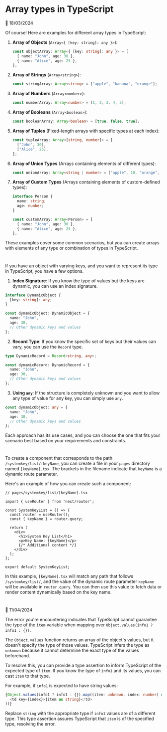 # Array types in TypeScript

📅 18/03/2024

Of course! Here are examples for different array types in TypeScript:

1. **Array of Objects** (`Array<{ [key: string]: any }>`):
   ```typescript
   const objectArray: Array<{ [key: string]: any }> = [
     { name: "John", age: 30 },
     { name: "Alice", age: 25 },
   ];
   ```

2. **Array of Strings** (`Array<string>`):
   ```typescript
   const stringArray: Array<string> = ["apple", "banana", "orange"];
   ```

3. **Array of Numbers** (`Array<number>`):
   ```typescript
   const numberArray: Array<number> = [1, 2, 3, 4, 5];
   ```

4. **Array of Booleans** (`Array<boolean>`):
   ```typescript
   const booleanArray: Array<boolean> = [true, false, true];
   ```

5. **Array of Tuples** (Fixed-length arrays with specific types at each index):
   ```typescript
   const tupleArray: Array<[string, number]> = [
     ["John", 30],
     ["Alice", 25],
   ];
   ```

6. **Array of Union Types** (Arrays containing elements of different types):
   ```typescript
   const unionArray: Array<string | number> = ["apple", 10, "orange", 20];
   ```

7. **Array of Custom Types** (Arrays containing elements of custom-defined types):
   ```typescript
   interface Person {
     name: string;
     age: number;
   }

   const customArray: Array<Person> = [
     { name: "John", age: 30 },
     { name: "Alice", age: 25 },
   ];
   ```

These examples cover some common scenarios, but you can create arrays with elements of any type or combination of types in TypeScript.


#

If you have an object with varying keys, and you want to represent its type in TypeScript, you have a few options.

1. **Index Signature**: If you know the type of values but the keys are dynamic, you can use an index signature.

```typescript
interface DynamicObject {
  [key: string]: any;
}

const dynamicObject: DynamicObject = {
  name: "John",
  age: 30,
  // Other dynamic keys and values
};
```

2. **Record Type**: If you know the specific set of keys but their values can vary, you can use the `Record` type.

```typescript
type DynamicRecord = Record<string, any>;

const dynamicRecord: DynamicRecord = {
  name: "John",
  age: 30,
  // Other dynamic keys and values
};
```

3. **Using `any`**: If the structure is completely unknown and you want to allow any type of value for any key, you can simply use `any`.

```typescript
const dynamicObject: any = {
  name: "John",
  age: 30,
  // Other dynamic keys and values
};
```

Each approach has its use cases, and you can choose the one that fits your scenario best based on your requirements and constraints.


#
To create a component that corresponds to the path `/systemkey/list/:keyName`, you can create a file in your `pages` directory named `[keyName].tsx`. The brackets in the filename indicate that `keyName` is a dynamic route parameter.

Here's an example of how you can create such a component:

```tsx
// pages/systemkey/list/[keyName].tsx

import { useRouter } from 'next/router';

const SystemKeyList = () => {
  const router = useRouter();
  const { keyName } = router.query;

  return (
    <div>
      <h1>System Key List</h1>
      <p>Key Name: {keyName}</p>
      {/* Additional content */}
    </div>
  );
};

export default SystemKeyList;
```

In this example, `[keyName].tsx` will match any path that follows `/systemkey/list/`, and the value of the dynamic route parameter `keyName` will be available in `router.query`. You can then use this value to fetch data or render content dynamically based on the key name.


#

📅 11/04/2024

The error you're encountering indicates that TypeScript cannot guarantee the type of the `item` variable when mapping over `Object.values(info1 ? info1 : {})`.

The `Object.values` function returns an array of the object's values, but it doesn't specify the type of those values. TypeScript infers the type as `unknown` because it cannot determine the exact type of the values beforehand.

To resolve this, you can provide a type assertion to inform TypeScript of the expected type of `item`. If you know the type of `info1` and its values, you can cast `item` to that type.

For example, if `info1` is expected to have string values:

```typescript
{Object.values(info1 ? info1 : {}).map((item: unknown, index: number) => (
  <td key={index}>{item as string}</td>
))}
```

Replace `string` with the appropriate type if `info1` values are of a different type. This type assertion assures TypeScript that `item` is of the specified type, resolving the error.


